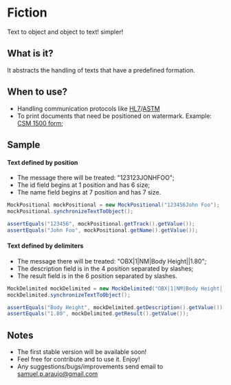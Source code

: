 Fiction
=======

Text to object and object to text! simpler!

## What is it?
It abstracts the handling of texts that have a predefined formation.

## When to use?
* Handling communication protocols like [HL7](https://www.hl7.org/)/[ASTM](http://www.astm.org/)
* To print documents that need be positioned on watermark. Example: [CSM 1500 form](http://www.cms.gov/Medicare/CMS-Forms/CMS-Forms/downloads/CMS1500805.pdf);

## Sample

#### Text defined by position
* The message there will be treated: "123123JONHFOO";
* The id field begins at 1 position and has 6 size;
* The name field begins at 7 position and has 7 size.

```java
MockPositional mockPositional = new MockPositional("123456John Foo");
mockPositional.synchronizeTextToObject();

assertEquals("123456", mockPositional.getTrack().getValue());
assertEquals("John Foo", mockPositional.getName().getValue());
```

#### Text defined by delimiters
* The message there will be treated: "OBX|1|NM|Body Height||1.80";
* The description field is in the 4 position separated by slashes;
* The result field is in the 6 position separated by slashes.

```java
MockDelimited mockDelimited = new MockDelimited("OBX|1|NM|Body Height||1.80");
mockDelimited.synchronizeTextToObject();

assertEquals("Body Height", mockDelimited.getDescription().getValue());
assertEquals("1.80", mockDelimited.getResult().getValue());
```

## Notes

* The first stable version will be available soon!
* Feel free for contribute and to use it. Enjoy!
* Any suggestions/bugs/improvements send email to samuel.p.araujo@gmail.com 
